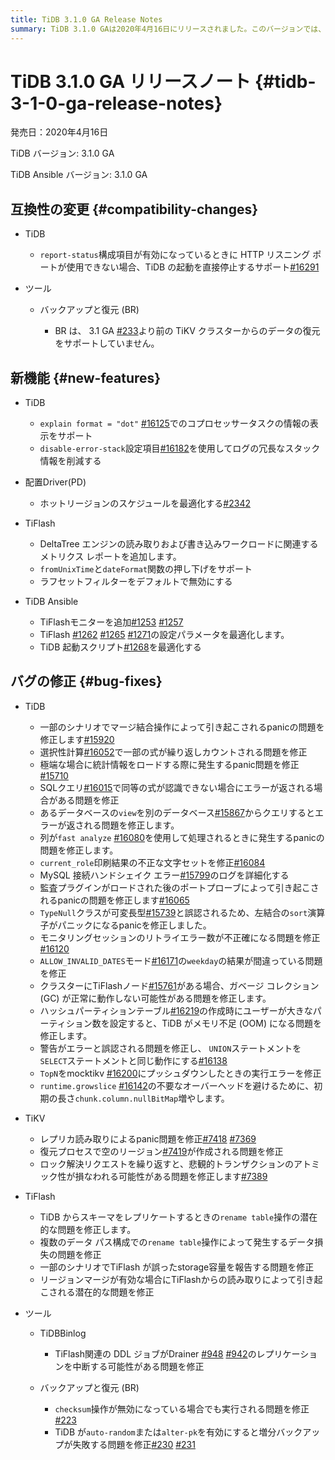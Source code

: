 ```yaml
---
title: TiDB 3.1.0 GA Release Notes
summary: TiDB 3.1.0 GAは2020年4月16日にリリースされました。このバージョンでは、互換性の変更や新機能、バグの修正が含まれています。例えば、TiDBでは`report-status`構成項目が有効になっているときにHTTPリスニングポートが使用できない場合、TiDBの起動を直接停止するサポートが追加されました。また、TiDBでは`explain format = "dot"`でのコプロセッサータスクの情報の表示をサポートし、ログの冗長なスタック情報を削減する設定項目が追加されました。TiDB AnsibleではTiFlashモニターが追加され、TiDBの起動スクリプトが最適化されました。また、TiDBやTiKV、TiFlashなどのバグも修正されています。
---
```


# TiDB 3.1.0 GA リリースノート {#tidb-3-1-0-ga-release-notes}

発売日：2020年4月16日

TiDB バージョン: 3.1.0 GA

TiDB Ansible バージョン: 3.1.0 GA

## 互換性の変更 {#compatibility-changes}

-   TiDB

    -   `report-status`構成項目が有効になっているときに HTTP リスニング ポートが使用できない場合、TiDB の起動を直接停止するサポート[#16291](https://github.com/pingcap/tidb/pull/16291)

-   ツール

    -   バックアップと復元 (BR)

        -   BR は、 3.1 GA [#233](https://github.com/pingcap/br/pull/233)より前の TiKV クラスターからのデータの復元をサポートしていません。

## 新機能 {#new-features}

-   TiDB

    -   `explain format = "dot"` [#16125](https://github.com/pingcap/tidb/pull/16125)でのコプロセッサータスクの情報の表示をサポート
    -   `disable-error-stack`設定項目[#16182](https://github.com/pingcap/tidb/pull/16182)を使用してログの冗長なスタック情報を削減する

-   配置Driver(PD)

    -   ホットリージョンのスケジュールを最適化する[#2342](https://github.com/pingcap/pd/pull/2342)

-   TiFlash

    -   DeltaTree エンジンの読み取りおよび書き込みワークロードに関連するメトリクス レポートを追加します。
    -   `fromUnixTime`と`dateFormat`関数の押し下げをサポート
    -   ラフセットフィルターをデフォルトで無効にする

-   TiDB Ansible

    -   TiFlashモニターを追加[#1253](https://github.com/pingcap/tidb-ansible/pull/1253) [#1257](https://github.com/pingcap/tidb-ansible/pull/1257)
    -   TiFlash [#1262](https://github.com/pingcap/tidb-ansible/pull/1262) [#1265](https://github.com/pingcap/tidb-ansible/pull/1265) [#1271](https://github.com/pingcap/tidb-ansible/pull/1271)の設定パラメータを最適化します。
    -   TiDB 起動スクリプト[#1268](https://github.com/pingcap/tidb-ansible/pull/1268)を最適化する

## バグの修正 {#bug-fixes}

-   TiDB

    -   一部のシナリオでマージ結合操作によって引き起こされるpanicの問題を修正します[#15920](https://github.com/pingcap/tidb/pull/15920)
    -   選択性計算[#16052](https://github.com/pingcap/tidb/pull/16052)で一部の式が繰り返しカウントされる問題を修正
    -   極端な場合に統計情報をロードする際に発生するpanic問題を修正[#15710](https://github.com/pingcap/tidb/pull/15710)
    -   SQLクエリ[#16015](https://github.com/pingcap/tidb/pull/16015)で同等の式が認識できない場合にエラーが返される場合がある問題を修正
    -   あるデータベースの`view`を別のデータベース[#15867](https://github.com/pingcap/tidb/pull/15867)からクエリするとエラーが返される問題を修正します。
    -   列が`fast analyze` [#16080](https://github.com/pingcap/tidb/pull/16080)を使用して処理されるときに発生するpanicの問題を修正します。
    -   `current_role`印刷結果の不正な文字セットを修正[#16084](https://github.com/pingcap/tidb/pull/16084)
    -   MySQL 接続ハンドシェイク エラー[#15799](https://github.com/pingcap/tidb/pull/15799)のログを詳細化する
    -   監査プラグインがロードされた後のポートプローブによって引き起こされるpanicの問題を修正します[#16065](https://github.com/pingcap/tidb/pull/16065)
    -   `TypeNull`クラスが可変長型[#15739](https://github.com/pingcap/tidb/pull/15739)と誤認されるため、左結合の`sort`演算子がパニックになるpanicを修正しました。
    -   モニタリングセッションのリトライエラー数が不正確になる問題を修正[#16120](https://github.com/pingcap/tidb/pull/16120)
    -   `ALLOW_INVALID_DATES`モード[#16171](https://github.com/pingcap/tidb/pull/16171)の`weekday`の結果が間違っている問題を修正
    -   クラスターにTiFlashノード[#15761](https://github.com/pingcap/tidb/pull/15761)がある場合、ガベージ コレクション (GC) が正常に動作しない可能性がある問題を修正します。
    -   ハッシュパーティションテーブル[#16219](https://github.com/pingcap/tidb/pull/16219)の作成時にユーザーが大きなパーティション数を設定すると、TiDB がメモリ不足 (OOM) になる問題を修正します。
    -   警告がエラーと誤認される問題を修正し、 `UNION`ステートメントを`SELECT`ステートメントと同じ動作にする[#16138](https://github.com/pingcap/tidb/pull/16138)
    -   `TopN`をmocktikv [#16200](https://github.com/pingcap/tidb/pull/16200)にプッシュダウンしたときの実行エラーを修正
    -   `runtime.growslice` [#16142](https://github.com/pingcap/tidb/pull/16142)の不要なオーバーヘッドを避けるために、初期の長さ`chunk.column.nullBitMap`増やします。

-   TiKV

    -   レプリカ読み取りによるpanic問題を修正[#7418](https://github.com/tikv/tikv/pull/7418) [#7369](https://github.com/tikv/tikv/pull/7369)
    -   復元プロセスで空のリージョン[#7419](https://github.com/tikv/tikv/pull/7419)が作成される問題を修正
    -   ロック解決リクエストを繰り返すと、悲観的トランザクションのアトミック性が損なわれる可能性がある問題を修正します[#7389](https://github.com/tikv/tikv/pull/7389)

-   TiFlash

    -   TiDB からスキーマをレプリケートするときの`rename table`操作の潜在的な問題を修正します。
    -   複数のデータ パス構成での`rename table`操作によって発生するデータ損失の問題を修正
    -   一部のシナリオでTiFlash が誤ったstorage容量を報告する問題を修正
    -   リージョンマージが有効な場合にTiFlashからの読み取りによって引き起こされる潜在的な問題を修正

-   ツール

    -   TiDBBinlog

        -   TiFlash関連の DDL ジョブがDrainer [#948](https://github.com/pingcap/tidb-binlog/pull/948) [#942](https://github.com/pingcap/tidb-binlog/pull/942)のレプリケーションを中断する可能性がある問題を修正

    -   バックアップと復元 (BR)

        -   `checksum`操作が無効になっている場合でも実行される問題を修正[#223](https://github.com/pingcap/br/pull/223)
        -   TiDB が`auto-random`または`alter-pk`を有効にすると増分バックアップが失敗する問題を修正[#230](https://github.com/pingcap/br/pull/230) [#231](https://github.com/pingcap/br/pull/231)

